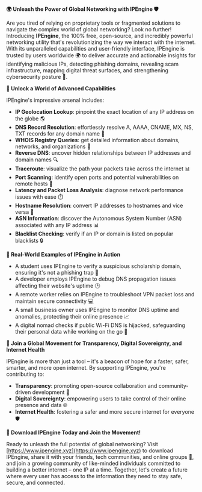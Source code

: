 **🌍 Unleash the Power of Global Networking with IPEngine 🛡️**

Are you tired of relying on proprietary tools or fragmented solutions to navigate the complex world of global networking? Look no further! Introducing **IPEngine**, the 100% free, open-source, and incredibly powerful networking utility that's revolutionizing the way we interact with the internet. With its unparalleled capabilities and user-friendly interface, IPEngine is trusted by users worldwide 🌍 to deliver accurate and actionable insights for identifying malicious IPs, detecting phishing domains, revealing scam infrastructure, mapping digital threat surfaces, and strengthening cybersecurity posture 🔐.

**📡 Unlock a World of Advanced Capabilities**

IPEngine's impressive arsenal includes:

*   **IP Geolocation Lookup**: pinpoint the exact location of any IP address on the globe 🌎
*   **DNS Record Resolution**: effortlessly resolve A, AAAA, CNAME, MX, NS, TXT records for any domain name 🔑
*   **WHOIS Registry Queries**: get detailed information about domains, networks, and organizations 💼
*   **Reverse DNS**: uncover hidden relationships between IP addresses and domain names 🔍
*   **Traceroute**: visualize the path your packets take across the internet 📊
*   **Port Scanning**: identify open ports and potential vulnerabilities on remote hosts 🔴
*   **Latency and Packet Loss Analysis**: diagnose network performance issues with ease ⏱️
*   **Hostname Resolution**: convert IP addresses to hostnames and vice versa 🔄
*   **ASN Information**: discover the Autonomous System Number (ASN) associated with any IP address 📊
*   **Blacklist Checking**: verify if an IP or domain is listed on popular blacklists 🔒

**🚀 Real-World Examples of IPEngine in Action**

*   A student uses IPEngine to verify a suspicious scholarship domain, ensuring it's not a phishing trap 📝
*   A developer employs IPEngine to debug DNS propagation issues affecting their website's uptime 🕒
*   A remote worker relies on IPEngine to troubleshoot VPN packet loss and maintain secure connectivity 💻
*   A small business owner uses IPEngine to monitor DNS uptime and anomalies, protecting their online presence 📈
*   A digital nomad checks if public Wi-Fi DNS is hijacked, safeguarding their personal data while working on the go 🚀

**🌟 Join a Global Movement for Transparency, Digital Sovereignty, and Internet Health**

IPEngine is more than just a tool – it's a beacon of hope for a faster, safer, smarter, and more open internet. By supporting IPEngine, you're contributing to:

*   **Transparency**: promoting open-source collaboration and community-driven development 🤝
*   **Digital Sovereignty**: empowering users to take control of their online presence and data 🌐
*   **Internet Health**: fostering a safer and more secure internet for everyone 🛡️

**🔴 Download IPEngine Today and Join the Movement!**

Ready to unleash the full potential of global networking? Visit [https://www.ipengine.xyz](https://www.ipengine.xyz) to download IPEngine, share it with your friends, tech communities, and online groups 📢, and join a growing community of like-minded individuals committed to building a better internet – one IP at a time. Together, let's create a future where every user has access to the information they need to stay safe, secure, and connected.